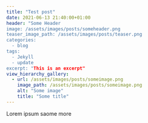 ```yaml
---
title: "Test post"
date: 2021-06-13 21:40:00+01:00
header: "Some Header
image: /assets/images/posts/someheader.png
teaser_image_path: /assets/images/posts/teaser.png
categories:
  - blog
tags:
  - Jekyll
  - update
excerpt: "This is an excerpt"
view_hierarchy_gallery:
  - url: /assets/images/posts/someimage.png
    image_path: /assets/images/posts/someimage.png
    alt: "Some image"
    title: "Some title"
---
```


Lorem ipsum saome more
